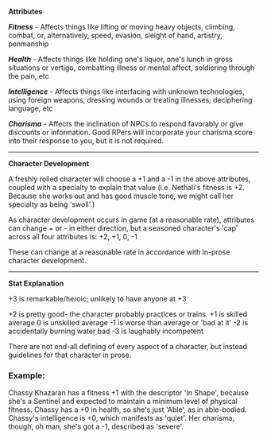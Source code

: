 **Attributes**

***Fitness*** - Affects things like lifting or moving heavy objects, climbing, combat, or, alternatively, speed, evasion, sleight of hand, artistry, penmanship

***Health*** - Affects things like holding one's liquor, one's lunch in gross situations or vertigo, combatting illness or mental affect, soldiering through the pain, etc

***Intelligence*** - Affects things like interfacing with unknown technologies, using foreign weapons, dressing wounds or treating illnesses, deciphering language, etc

***Charisma*** - Affects the inclination of NPCs to respond favorably or give discounts or information. Good RPers will incorporate your charisma score into their response to you, but it is not required.

-------------

**Character Development**

A freshly rolled character will choose a +1 and a -1 in the above attributes, coupled with a specialty to explain that value (i.e. Nethali's fitness is +2. Because she works out and has good muscle tone, we might call her specialty as being 'swoll'.)

As character development occurs in game (at a reasonable rate), attributes can change + or - in either direction, but a seasoned character's 'cap' across all four attributes is: +2, +1, 0, -1

These can change at a reasonable rate in accordance with in-prose character development.

-------------

**Stat Explanation**

+3 is remarkable/heroic; unlikely to have anyone at +3

+2 is pretty good- the character probably practices or trains.
+1 is skilled average
0 is unskilled average
-1 is worse than average or 'bad at it'
-2 is accidentally burning water bad
-3 is laughably incompetent

There are not end-all defining of every aspect of a character, but instead guidelines for that character in prose.


### Example:
Chassy Khazaran has a fitness +1 with the descriptor 'In Shape', because she's a Sentinel and expected to maintain a minimum level of physical fitness.
Chassy has a +0 in health, so she's just 'Able', as in able-bodied.
Chassy's intelligence is +0, which manifests as 'quiet'.
Her charisma, though, oh man, she's got a -1, described as 'severe'.
